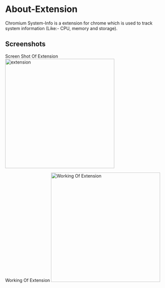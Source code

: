 # About-Extension

Chromium System-Info is a extension for chrome which is used to track system information (Like:- CPU, memory and storage).

## Screenshots
Screen Shot Of Extension
<img alt="extension" src="Extension.PNG" width=350px/>

Working Of Extension
<img alt="Working Of Extension" src="Working.PNG" width=350px/>
